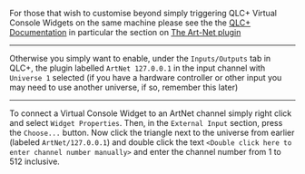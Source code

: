 For those that wish to customise beyond simply triggering QLC+ Virtual Console Widgets on the same machine please see the the [QLC+ Documentation](http://www.qlcplus.org/docs/index.html) in particular the section on [The Art-Net plugin](http://www.qlcplus.org/docs/artnetplugin.html)

---

Otherwise you simply want to enable, under the `Inputs/Outputs` tab in QLC+, the plugin labelled `ArtNet 127.0.0.1` in the input channel with `Universe 1` selected (if you have a hardware controller or other input you may need to use another universe, if so, remember this later)

---

To connect a Virtual Console Widget to an ArtNet channel simply right click and select `Widget Properties`. Then, in the `External Input` section, press the `Choose...` button. Now click the triangle next to the universe from earlier (labeled `ArtNet/127.0.0.1`) and double click the text `<Double click here to enter channel number manually>` and enter the channel number from 1 to 512 inclusive.

